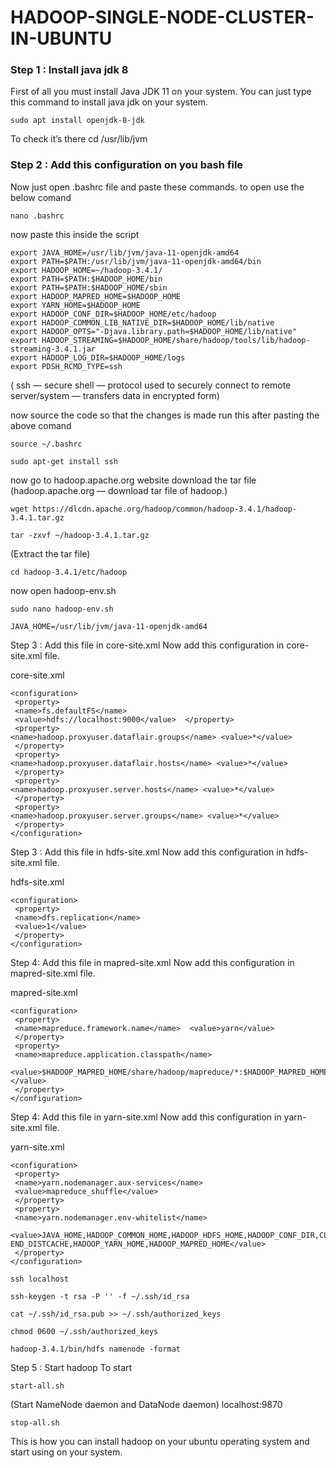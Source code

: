 # HADOOP-SINGLE-NODE-CLUSTER-IN-UBUNTU

### Step 1 : Install java jdk 8
First of all you must install Java JDK 11 on your system. You can just type this command to install java jdk on your system.
~~~shell
sudo apt install openjdk-8-jdk
~~~
To check it’s there cd /usr/lib/jvm

### Step 2 : Add this configuration on you bash file
Now just open .bashrc file and paste these commands.
to open use the below comand 
~~~shell
nano .bashrc
~~~
now paste this inside the script 
~~~shell
export JAVA_HOME=/usr/lib/jvm/java-11-openjdk-amd64 
export PATH=$PATH:/usr/lib/jvm/java-11-openjdk-amd64/bin 
export HADOOP_HOME=~/hadoop-3.4.1/ 
export PATH=$PATH:$HADOOP_HOME/bin 
export PATH=$PATH:$HADOOP_HOME/sbin 
export HADOOP_MAPRED_HOME=$HADOOP_HOME 
export YARN_HOME=$HADOOP_HOME 
export HADOOP_CONF_DIR=$HADOOP_HOME/etc/hadoop 
export HADOOP_COMMON_LIB_NATIVE_DIR=$HADOOP_HOME/lib/native 
export HADOOP_OPTS="-Djava.library.path=$HADOOP_HOME/lib/native" 
export HADOOP_STREAMING=$HADOOP_HOME/share/hadoop/tools/lib/hadoop-streaming-3.4.1.jar
export HADOOP_LOG_DIR=$HADOOP_HOME/logs 
export PDSH_RCMD_TYPE=ssh
~~~
( ssh — secure shell — protocol used to securely connect to remote server/system — transfers data in encrypted form)

now source the code so that the changes is made
run this after pasting the above comand
~~~shell
source ~/.bashrc
~~~
~~~shell
sudo apt-get install ssh
~~~
now go to hadoop.apache.org website download the tar file
(hadoop.apache.org — download tar file of hadoop.)
~~~shell
wget https://dlcdn.apache.org/hadoop/common/hadoop-3.4.1/hadoop-3.4.1.tar.gz
~~~
~~~shell
tar -zxvf ~/hadoop-3.4.1.tar.gz 
~~~
(Extract the tar file)
~~~shell
cd hadoop-3.4.1/etc/hadoop
~~~
now open hadoop-env.sh
~~~shell
sudo nano hadoop-env.sh
~~~
~~~shell
JAVA_HOME=/usr/lib/jvm/java-11-openjdk-amd64 
~~~
Step 3 : Add this file in core-site.xml
Now add this configuration in core-site.xml file.

core-site.xml
~~~shell
<configuration> 
 <property> 
 <name>fs.defaultFS</name> 
 <value>hdfs://localhost:9000</value>  </property> 
 <property> 
<name>hadoop.proxyuser.dataflair.groups</name> <value>*</value> 
 </property> 
 <property> 
<name>hadoop.proxyuser.dataflair.hosts</name> <value>*</value> 
 </property> 
 <property> 
<name>hadoop.proxyuser.server.hosts</name> <value>*</value> 
 </property> 
 <property> 
<name>hadoop.proxyuser.server.groups</name> <value>*</value> 
 </property> 
</configuration>
~~~
Step 3 : Add this file in hdfs-site.xml
Now add this configuration in hdfs-site.xml file.

hdfs-site.xml
~~~ shell
<configuration> 
 <property> 
 <name>dfs.replication</name> 
 <value>1</value> 
 </property> 
</configuration>
~~~
Step 4: Add this file in mapred-site.xml
Now add this configuration in mapred-site.xml file.

mapred-site.xml

~~~shell
<configuration> 
 <property> 
 <name>mapreduce.framework.name</name>  <value>yarn</value> 
 </property> 
 <property>
 <name>mapreduce.application.classpath</name> 
  
<value>$HADOOP_MAPRED_HOME/share/hadoop/mapreduce/*:$HADOOP_MAPRED_HOME/share/hadoop/mapreduce/lib/*</value> 
 </property> 
</configuration>
~~~
Step 4: Add this file in yarn-site.xml
Now add this configuration in yarn-site.xml file.

yarn-site.xml
~~~shell
<configuration> 
 <property> 
 <name>yarn.nodemanager.aux-services</name> 
 <value>mapreduce_shuffle</value> 
 </property> 
 <property> 
 <name>yarn.nodemanager.env-whitelist</name> 
  
<value>JAVA_HOME,HADOOP_COMMON_HOME,HADOOP_HDFS_HOME,HADOOP_CONF_DIR,CLASSPATH_PREP END_DISTCACHE,HADOOP_YARN_HOME,HADOOP_MAPRED_HOME</value> 
 </property> 
</configuration>
~~~
~~~shell
ssh localhost
~~~
~~~shell
ssh-keygen -t rsa -P '' -f ~/.ssh/id_rsa 
~~~
~~~shell
cat ~/.ssh/id_rsa.pub >> ~/.ssh/authorized_keys 
~~~
~~~shell
chmod 0600 ~/.ssh/authorized_keys 
~~~
~~~shell
hadoop-3.4.1/bin/hdfs namenode -format
~~~

Step 5 : Start hadoop
To start

~~~shell
start-all.sh
~~~
(Start NameNode daemon and DataNode daemon) 
localhost:9870

~~~shell
stop-all.sh
~~~
This is how you can install hadoop on your ubuntu operating system and start using on your system.



